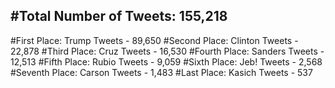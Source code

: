 #Total Number of Tweets: 155,218 
---
#First Place: Trump Tweets - 89,650
#Second Place: Clinton Tweets - 22,878
#Third Place: Cruz Tweets - 16,530
#Fourth Place: Sanders Tweets - 12,513
#Fifth Place: Rubio Tweets - 9,059
#Sixth Place: Jeb! Tweets - 2,568
#Seventh Place: Carson Tweets - 1,483
#Last Place: Kasich Tweets - 537
